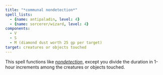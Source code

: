 ```yaml
---
title: "*communal nondetection*"
spell_lists:
  - {name: antipaladin, level: 4}
  - {name: sorcerer/wizard, level: 4}
components:
  - V
  - S
  - M (diamond dust worth 25 gp per target)
target: creatures or objects touched
---
```


This spell functions like [*nondetection*](/spells/nondetection/), except you divide the duration in 1-hour increments among the creatures or objects touched.

